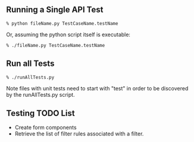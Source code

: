 ## Running a Single API Test

	% python fileName.py TestCaseName.testName

Or, assuming the python script itself is executable:

	% ./fileName.py TestCaseName.testName
	
	
## Run all Tests

	% ./runAllTests.py
	
Note files with unit tests need to start with "test" in order to be discovered by the runAllTests.py script.


## Testing TODO List

* Create form components
* Retrieve the list of filter rules associated with a filter.